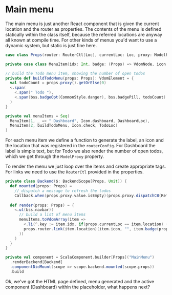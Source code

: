# Main menu

The main menu is just another React component that is given the current location and the router as properties. The contents of the menu is defined
statically within the class itself, because the referred locations are anyway all known at compile time. For other kinds of menus you'd want to use
a dynamic system, but static is just fine here.

```scala
case class Props(router: RouterCtl[Loc], currentLoc: Loc, proxy: ModelProxy[Option[Int]])

private case class MenuItem(idx: Int, badge: (Props) => VdomNode, icon: Icon, location: Loc)

// build the Todo menu item, showing the number of open todos
private def buildTodoMenu(props: Props): VdomElement = {
  val todoCount = props.proxy().getOrElse(0)
  <.span(
    <.span(" Todo "),
    <.span(bss.badgeOpt(CommonStyle.danger), bss.badgePill, todoCount).when(todoCount > 0)
  )
}

private val menuItems = Seq(
  MenuItem(1, _ => " Dashboard", Icon.dashboard, DashboardLoc),
  MenuItem(2, buildTodoMenu, Icon.check, TodoLoc)
)
```

For each menu item we define a function to generate the label, an icon and the location that was registered in the `routerConfig`. For Dashboard
the label is simple text, but for Todo we also render the number of open todos, which we get through the `ModelProxy` property.

To render the menu we just loop over the items and create appropriate tags. For links we need to use the `RouterCtl` provided in the properties.

```scala
private class Backend($: BackendScope[Props, Unit]) {
  def mounted(props: Props) =
    // dispatch a message to refresh the todos
    Callback.when(props.proxy.value.isEmpty)(props.proxy.dispatchCB(RefreshTodos))
  
  def render(props: Props) = {
    <.ul(bss.navbar)(
      // build a list of menu items
      menuItems.toVdomArray(item =>
        <.li(^.key := item.idx, if(props.currentLoc == item.location) (^.className := "nav-item active") else (^.className := "nav-item"),
        props.router.link(item.location)(item.icon, "", item.badge(props))(^.`class` := "nav-link")
      ))
    )
  }
}

private val component = ScalaComponent.builder[Props]("MainMenu")
  .renderBackend[Backend]
  .componentDidMount(scope => scope.backend.mounted(scope.props))
  .build
```

Ok, we've got the HTML page defined, menu generated and the active component (Dashboard) within the placeholder, what happens next?

